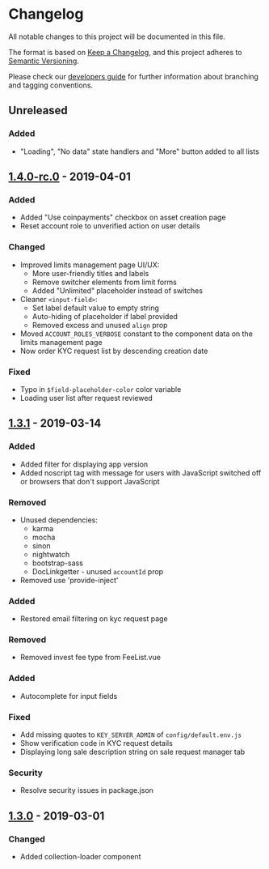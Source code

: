 # Changelog
All notable changes to this project will be documented in this file.

The format is based on [Keep a Changelog](https://keepachangelog.com/en/1.0.0/),
and this project adheres to [Semantic Versioning](https://semver.org/spec/v2.0.0.html).

Please check our [developers guide](https://gitlab.com/tokend/developers-guide)
for further information about branching and tagging conventions.

## Unreleased
### Added
- "Loading", "No data" state handlers and "More" button added to all lists

## [1.4.0-rc.0] - 2019-04-01
### Added
- Added "Use coinpayments" checkbox on asset creation page
- Reset account role to unverified action on user details

### Changed
- Improved limits management page UI/UX:
  - More user-friendly titles and labels
  - Remove switcher elements from limit forms
  - Added "Unlimited" placeholder instead of switches
- Cleaner `<input-field>`:
  - Set label default value to empty string
  - Auto-hiding of placeholder if label provided
  - Removed excess and unused `align` prop
- Moved `ACCOUNT_ROLES_VERBOSE` constant to the component data on the limits
  management page
- Now order KYC request list by descending creation date

### Fixed
- Typo in `$field-placeholder-color` color variable
- Loading user list after request reviewed

## [1.3.1] - 2019-03-14
### Added
- Added filter for displaying app version
- Added noscript tag with message for users with JavaScript switched off or browsers that don't support JavaScript

### Removed
- Unused dependencies:
  - karma
  - mocha
  - sinon
  - nightwatch
  - bootstrap-sass
  - DocLinkgetter - unused `accountId` prop
- Removed use 'provide-inject'

### Added
- Restored email filtering on kyc request page

### Removed
- Removed invest fee type from FeeList.vue

### Added
- Autocomplete for input fields

### Fixed
- Add missing quotes to `KEY_SERVER_ADMIN` of `config/default.env.js`
- Show verification code in KYC request details
- Displaying long sale description string on sale request manager tab

### Security
- Resolve security issues in package.json

## [1.3.0] - 2019-03-01

[Unreleased]: https://github.com/tokend/admin-panel/compare/1.4.0-rc.0...HEAD
[1.4.0-rc.0]: https://github.com/tokend/admin-panel/compare/1.3.1...1.4.0-rc.0
[1.3.1]: https://github.com/tokend/admin-panel/compare/1.3.0...1.3.1
[1.3.0]: https://github.com/tokend/admin-panel/releases/tag/1.3.0

### Changed
- Added collection-loader component
